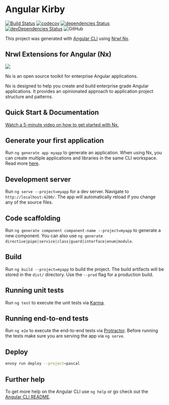 # Angular Kirby

[![Build Status](https://travis-ci.com/llstarscreamll/angular-kirby.svg?branch=develop)](https://travis-ci.com/llstarscreamll/angular-kirby)
[![codecov](https://codecov.io/gh/llstarscreamll/angular-kirby/branch/develop/graph/badge.svg)](https://codecov.io/gh/llstarscreamll/angular-kirby)
[![dependencies Status](https://david-dm.org/llstarscreamll/angular-kirby/status.svg)](https://david-dm.org/llstarscreamll/angular-kirby)
[![devDependencies Status](https://david-dm.org/llstarscreamll/angular-kirby/dev-status.svg)](https://david-dm.org/llstarscreamll/angular-kirby?type=dev)
![GitHub](https://img.shields.io/github/license/llstarscreamll/angular-kirby?logo=github)

This project was generated with [Angular CLI](https://github.com/angular/angular-cli) using [Nrwl Nx](https://nrwl.io/nx).

## Nrwl Extensions for Angular (Nx)

<a href="https://nrwl.io/nx"><img src="https://preview.ibb.co/mW6sdw/nx_logo.png"></a>

Nx is an open source toolkit for enterprise Angular applications.

Nx is designed to help you create and build enterprise grade Angular applications. It provides an opinionated approach to application project structure and patterns.

## Quick Start & Documentation

[Watch a 5-minute video on how to get started with Nx.](http://nrwl.io/nx)

## Generate your first application

Run `ng generate app myapp` to generate an application. When using Nx, you can create multiple applications and libraries in the same CLI workspace. Read more [here](http://nrwl.io/nx).

## Development server

Run `ng serve --project=myapp` for a dev server. Navigate to `http://localhost:4200/`. The app will automatically reload if you change any of the source files.

## Code scaffolding

Run `ng generate component component-name --project=myapp` to generate a new component. You can also use `ng generate directive|pipe|service|class|guard|interface|enum|module`.

## Build

Run `ng build --project=myapp` to build the project. The build artifacts will be stored in the `dist/` directory. Use the `--prod` flag for a production build.

## Running unit tests

Run `ng test` to execute the unit tests via [Karma](https://karma-runner.github.io).

## Running end-to-end tests

Run `ng e2e` to execute the end-to-end tests via [Protractor](http://www.protractortest.org/).
Before running the tests make sure you are serving the app via `ng serve`.

## Deploy

```bash
envoy run deploy --project=pascal
```

## Further help

To get more help on the Angular CLI use `ng help` or go check out the [Angular CLI README](https://github.com/angular/angular-cli/blob/master/README.md).
